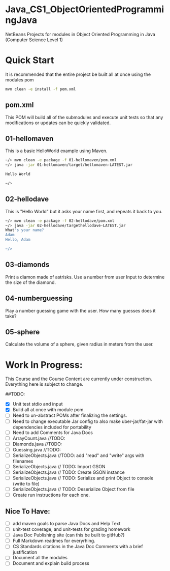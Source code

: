 # Java_CS1_ObjectOrientedProgrammingJava
NetBeans Projects for modules in Object Oriented Programming in Java (Computer Science Level 1)

# Quick Start

It is recommended that the entire project be built all at once using the modules pom
```sh
mvn clean -e install -f pom.xml
```

## pom.xml
This POM will build all of the submodules and execute unit tests so that any modifications or updates can be quickly validated.

## 01-hellomaven
This is a basic HelloWorld example using Maven.

```sh
~/> mvn clean -e package -f 01-hellomaven/pom.xml
~/> java -jar 01-hellomaven/target/hellomaven-LATEST.jar

Hello World

~/>
```
## 02-hellodave
This is "Hello World" but it asks your name first, and repeats it back to you.
```sh
~/> mvn clean -e package -f 02-hellodave/pom.xml
~/> java -jar 02-hellodave/targethellodave-LATEST.jar
What's your name?
Adam
Hello, Adam

~/>
```

## 03-diamonds
Print a diamon made of astrisks. Use a number from user Input to determine the size of the diamond.
## 04-numberguessing
Play a number guessing game with the user. How many guesses does it take?
## 05-sphere
Calculate the volume of a sphere, given radius in meters from the user.
     
# Work In Progress:

This Course and the Course Content are currently under construction. Everything here is subject to change.

##TODO:
- [X] Unit test stdio and input
- [X] Build all at once with module pom.
- [ ] Need to un-abstract POMs after finalizing the settings.
- [ ] Need to change executable Jar config to also make uber-jar/fat-jar with dependencies included for portability
- [ ] Need to add Comments for Java Docs
- [ ] ArrayCount.java //TODO:
- [ ] Diamonds.java //TODO:
- [ ] Guessing.java //TODO:
- [ ] SerializeObjects.java //TODO: add "read" and "write" args with filenames
- [ ] SerializeObjects.java // TODO: Import GSON
- [ ] SerializeObjects.java // TODO: Create GSON instance
- [ ] SerializeObjects.java // TODO: Serialize and print Object to console (write to file)
- [ ] SerializeObjects.java // TODO: Deserialize Object from file
- [ ] Create run instructions for each one.
## Nice To Have:
- [ ] add maven goals to parse Java Docs and Help Text
- [ ] unit-test coverage, and unit-tests for grading homework
- [ ] Java Doc Publishing site (can this be built to gitHub?)
- [ ] Full Markdown readmes for everyrhing.
- [ ] CS Standards citations in the Java Doc Comments with a brief justification
- [ ] Document all the modules
- [ ] Document and explain build process